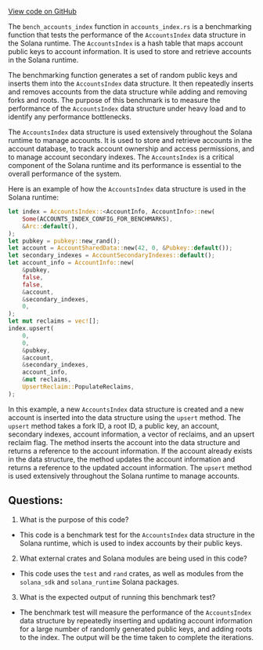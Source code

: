 [View code on GitHub](https://github.com/solana-labs/solana/blob/master/runtime/benches/accounts_index.rs)

The `bench_accounts_index` function in `accounts_index.rs` is a benchmarking function that tests the performance of the `AccountsIndex` data structure in the Solana runtime. The `AccountsIndex` is a hash table that maps account public keys to account information. It is used to store and retrieve accounts in the Solana runtime.

The benchmarking function generates a set of random public keys and inserts them into the `AccountsIndex` data structure. It then repeatedly inserts and removes accounts from the data structure while adding and removing forks and roots. The purpose of this benchmark is to measure the performance of the `AccountsIndex` data structure under heavy load and to identify any performance bottlenecks.

The `AccountsIndex` data structure is used extensively throughout the Solana runtime to manage accounts. It is used to store and retrieve accounts in the account database, to track account ownership and access permissions, and to manage account secondary indexes. The `AccountsIndex` is a critical component of the Solana runtime and its performance is essential to the overall performance of the system.

Here is an example of how the `AccountsIndex` data structure is used in the Solana runtime:

```rust
let index = AccountsIndex::<AccountInfo, AccountInfo>::new(
    Some(ACCOUNTS_INDEX_CONFIG_FOR_BENCHMARKS),
    &Arc::default(),
);
let pubkey = pubkey::new_rand();
let account = AccountSharedData::new(42, 0, &Pubkey::default());
let secondary_indexes = AccountSecondaryIndexes::default();
let account_info = AccountInfo::new(
    &pubkey,
    false,
    false,
    &account,
    &secondary_indexes,
    0,
);
let mut reclaims = vec![];
index.upsert(
    0,
    0,
    &pubkey,
    &account,
    &secondary_indexes,
    account_info,
    &mut reclaims,
    UpsertReclaim::PopulateReclaims,
);
```

In this example, a new `AccountsIndex` data structure is created and a new account is inserted into the data structure using the `upsert` method. The `upsert` method takes a fork ID, a root ID, a public key, an account, secondary indexes, account information, a vector of reclaims, and an upsert reclaim flag. The method inserts the account into the data structure and returns a reference to the account information. If the account already exists in the data structure, the method updates the account information and returns a reference to the updated account information. The `upsert` method is used extensively throughout the Solana runtime to manage accounts.
## Questions: 
 1. What is the purpose of this code?
- This code is a benchmark test for the `AccountsIndex` data structure in the Solana runtime, which is used to index accounts by their public keys.

2. What external crates and Solana modules are being used in this code?
- This code uses the `test` and `rand` crates, as well as modules from the `solana_sdk` and `solana_runtime` Solana packages.

3. What is the expected output of running this benchmark test?
- The benchmark test will measure the performance of the `AccountsIndex` data structure by repeatedly inserting and updating account information for a large number of randomly generated public keys, and adding roots to the index. The output will be the time taken to complete the iterations.